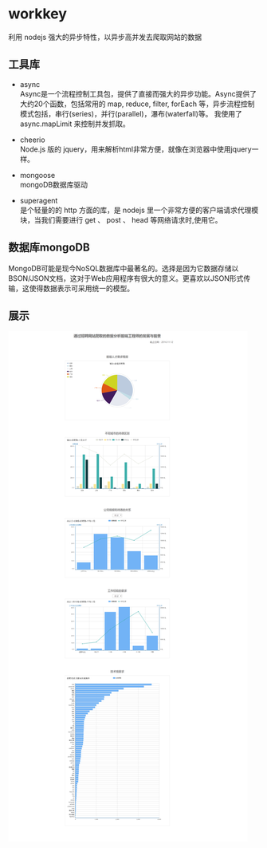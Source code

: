 # workkey
 利用 nodejs 强大的异步特性，以异步高并发去爬取网站的数据

## 工具库

- async     
Async是一个流程控制工具包，提供了直接而强大的异步功能。Async提供了大约20个函数，包括常用的 map, reduce, filter, forEach 等，异步流程控制模式包括，串行(series)，并行(parallel)，瀑布(waterfall)等。
我使用了 async.mapLimit 来控制并发抓取。

- cheerio           
Node.js 版的 jquery，用来解析html非常方便，就像在浏览器中使用jquery一样。

- mongoose  
mongoDB数据库驱动

- superagent    
是个轻量的的 http 方面的库，是 nodejs 里一个非常方便的客户端请求代理模块，当我们需要进行 get 、 post 、 head 等网络请求时,使用它。

## 数据库mongoDB
MongoDB可能是现今NoSQL数据库中最著名的。选择是因为它数据存储以BSON/JSON文档，这对于Web应用程序有很大的意义。更喜欢以JSON形式传输，这使得数据表示可采用统一的模型。

## 展示

![可视化](img/nodeSprite.png)



